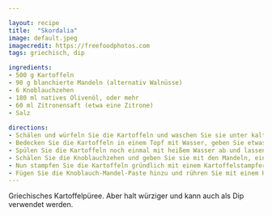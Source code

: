 ```yaml
---

layout: recipe
title:  "Skordalia"
image: default.jpeg
imagecredit: https://freefoodphotos.com
tags: griechisch, dip

ingredients:
- 500 g Kartoffeln
- 90 g blanchierte Mandeln (alternativ Walnüsse)
- 6 Knoblauchzehen
- 180 ml natives Olivenöl, oder mehr
- 60 ml Zitronensaft (etwa eine Zitrone)
- Salz
  
directions:
- Schälen und würfeln Sie die Kartoffeln und waschen Sie sie unter kaltem Wasser ab.
- Bedecken Sie die Kartoffeln in einem Topf mit Wasser, geben Sie etwas Salz dazu und kochen Sie sie auf mittlerer Flamme etwa 15 Minuten bis sie weich sind.
- Spülen Sie die Kartoffeln noch einmal mit heißem Wasser ab und lassen Sie sie etwa fünf Minuten ausdampfen.
- Schälen Sie die Knoblauchzehen und geben Sie sie mit den Mandeln, einer guten Prise Salz und dem Zitronensaft in einen Mixer und verarbeiteten Sie alles zu einer Paste, die so fein wie möglich ist. Ganz glatt wird sie allerdings nicht werden.
- Nun stampfen Sie die Kartoffeln gründlich mit einem Kartoffelstampfer und fügen dabei nach und nach zunächst die Hälfte des Olivenöls hinzu.
- Fügen Sie die Knoblauch-Mandel-Paste hinzu und rühren Sie mit einem Holzlöffel das restliche Olivenöl unter, bis Sie eine luftige Kartoffelcreme erhalten. Wenn Sie Masse noch nicht geschmeidig genug ist, fügen Sie Olivenöl hinzu, bis Sie zufrieden sind. Schmecken Sie das Skordalia noch mit Salz ab und fertig ist die Köstlichkeit!
---
```


Griechisches Kartoffelpüree. Aber halt würziger und kann auch als Dip verwendet werden.
